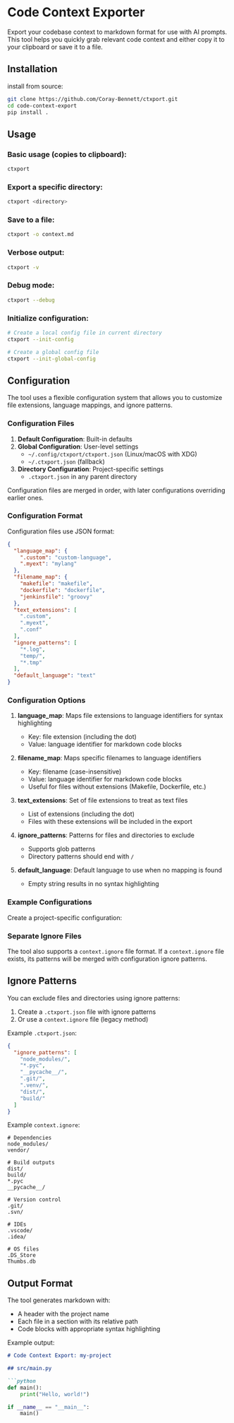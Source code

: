 # Code Context Exporter

Export your codebase context to markdown format for use with AI prompts. This tool helps you quickly grab relevant code context and either copy it to your clipboard or save it to a file.

## Installation

install from source:

```bash
git clone https://github.com/Coray-Bennett/ctxport.git
cd code-context-export
pip install .
```

## Usage

### Basic usage (copies to clipboard):
```bash
ctxport
```

### Export a specific directory:
```bash
ctxport <directory>
```

### Save to a file:
```bash
ctxport -o context.md
```

### Verbose output:
```bash
ctxport -v
```

### Debug mode:
```bash
ctxport --debug
```

### Initialize configuration:
```bash
# Create a local config file in current directory
ctxport --init-config

# Create a global config file
ctxport --init-global-config
```

## Configuration

The tool uses a flexible configuration system that allows you to customize file extensions, language mappings, and ignore patterns.

### Configuration Files

1. **Default Configuration**: Built-in defaults
2. **Global Configuration**: User-level settings
   - `~/.config/ctxport/ctxport.json` (Linux/macOS with XDG)
   - `~/.ctxport.json` (fallback)
3. **Directory Configuration**: Project-specific settings
   - `.ctxport.json` in any parent directory

Configuration files are merged in order, with later configurations overriding earlier ones.

### Configuration Format

Configuration files use JSON format:

```json
{
  "language_map": {
    ".custom": "custom-language",
    ".myext": "mylang"
  },
  "filename_map": {
    "makefile": "makefile",
    "dockerfile": "dockerfile",
    "jenkinsfile": "groovy"
  },
  "text_extensions": [
    ".custom",
    ".myext",
    ".conf"
  ],
  "ignore_patterns": [
    "*.log",
    "temp/",
    "*.tmp"
  ],
  "default_language": "text"
}
```

### Configuration Options

1. **language_map**: Maps file extensions to language identifiers for syntax highlighting
   - Key: file extension (including the dot)
   - Value: language identifier for markdown code blocks

2. **filename_map**: Maps specific filenames to language identifiers
   - Key: filename (case-insensitive)
   - Value: language identifier for markdown code blocks
   - Useful for files without extensions (Makefile, Dockerfile, etc.)

3. **text_extensions**: Set of file extensions to treat as text files
   - List of extensions (including the dot)
   - Files with these extensions will be included in the export

4. **ignore_patterns**: Patterns for files and directories to exclude
   - Supports glob patterns
   - Directory patterns should end with `/`

5. **default_language**: Default language to use when no mapping is found
   - Empty string results in no syntax highlighting

### Example Configurations

Create a project-specific configuration:

### Separate Ignore Files

The tool also supports a `context.ignore` file format. If a `context.ignore` file exists, its patterns will be merged with configuration ignore patterns.

## Ignore Patterns

You can exclude files and directories using ignore patterns:

1. Create a `.ctxport.json` file with ignore patterns
2. Or use a `context.ignore` file (legacy method)

Example `.ctxport.json`:
```json
{
  "ignore_patterns": [
    "node_modules/",
    "*.pyc",
    "__pycache__/",
    ".git/",
    ".venv/",
    "dist/",
    "build/"
  ]
}
```

Example `context.ignore`:
```
# Dependencies
node_modules/
vendor/

# Build outputs
dist/
build/
*.pyc
__pycache__/

# Version control
.git/
.svn/

# IDEs
.vscode/
.idea/

# OS files
.DS_Store
Thumbs.db
```

## Output Format

The tool generates markdown with:
- A header with the project name
- Each file in a section with its relative path
- Code blocks with appropriate syntax highlighting

Example output:
```markdown
# Code Context Export: my-project

## src/main.py

```python
def main():
    print("Hello, world!")

if __name__ == "__main__":
    main()
```
```